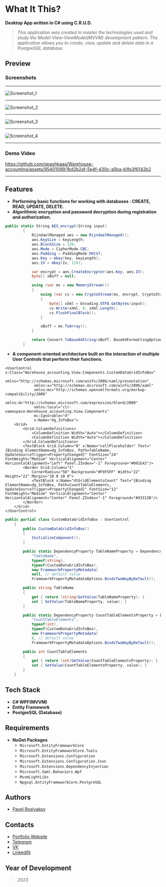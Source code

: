 # What It This?
  **Desktop App written in C# using C.R.U.D.**
  >*This application was created to master the technologies used and study the Model-View-ViewModel(MVVM) development pattern. The application allows you to create, view, update and delete data in a PostgreSQL database.*

## Preview
### Screenshots
_____
![Screenshot_1](https://github.com/qpashkaaa/Warehouse-accounting/assets/95401099/b95121f7-486d-467b-83df-37c7caeb0292)
_____
![Screenshot_2](https://github.com/qpashkaaa/Warehouse-accounting/assets/95401099/0e1df69d-59bb-4091-a4ae-d0139746f550)
_____
![Screenshot_3](https://github.com/qpashkaaa/Warehouse-accounting/assets/95401099/f8194edd-2a9a-401c-a710-031cf9ceb7ae)
_____
![Screenshot_4](https://github.com/qpashkaaa/Warehouse-accounting/assets/95401099/524bc834-b09b-45a8-8d2d-959c3fbaea9f)
_____

### Demo Video
https://github.com/qpashkaaa/Warehouse-accounting/assets/95401099/1bd2b2af-5e4f-430c-a5ba-b1fe3f6142b2
_____


## Features
- **Performing basic functions for working with databases : CREATE, READ, UPDATE, DELETE.**
- **Algorithmic encryption and password decryption during registration and authorization.**
```C#
public static String AES_encrypt(String input)
        {
            RijndaelManaged aes = new RijndaelManaged();
            aes.KeySize = keyLength;
            aes.BlockSize = 128;
            aes.Mode = CipherMode.CBC;
            aes.Padding = PaddingMode.PKCS7;
            aes.Key = mkey(key, keyLength);
            aes.IV = mkey(Iv, 128);

            var encrypt = aes.CreateEncryptor(aes.Key, aes.IV);
            byte[] xBuff = null;

            using (var ms = new MemoryStream())
            {
                using (var cs = new CryptoStream(ms, encrypt, CryptoStreamMode.Write))
                {
                    byte[] xXml = Encoding.UTF8.GetBytes(input);
                    cs.Write(xXml, 0, xXml.Length);
                    cs.FlushFinalBlock();
                }

                xBuff = ms.ToArray();
            }

            return Convert.ToBase64String(xBuff, Base64FormattingOptions.None);
        }
```
- **A component-oriented architecture built on the interaction of multiple User Сontrols that perform their functions.**
```XAML
<UserControl x:Class="Warehouse_accounting.View.Components.CustomDataGridInfoBox"
             xmlns="http://schemas.microsoft.com/winfx/2006/xaml/presentation"
             xmlns:x="http://schemas.microsoft.com/winfx/2006/xaml"
             xmlns:mc="http://schemas.openxmlformats.org/markup-compatibility/2006" 
             xmlns:d="http://schemas.microsoft.com/expression/blend/2008" 
             xmlns:local="clr-namespace:Warehouse_accounting.View.Components"
             mc:Ignorable="d"
             x:Name="dg_InfoBox">
    <Grid>
        <Grid.ColumnDefinitions>
            <ColumnDefinition Width="Auto"></ColumnDefinition>
            <ColumnDefinition Width="Auto"></ColumnDefinition>
        </Grid.ColumnDefinitions>
        <TextBlock Grid.Column="0" x:Name="cellPlaceholder" Text="{Binding ElementName=dg_InfoBox, Path=TableName, UpdateSourceTrigger=PropertyChanged}" FontSize="24" FontWeight="Medium" VerticalAlignment="Center" HorizontalAlignment="Left" Panel.ZIndex="-1" Foreground="#091E42"/>
        <Border Grid.Column="1"
            CornerRadius="50" Background="#F9F5FF" Width="22" Height="22" Margin="10 0 10 0">
            <TextBlock x:Name="dtGridElementsCount" Text="{Binding ElementName=dg_InfoBox, Path=CountTableElements, UpdateSourceTrigger=PropertyChanged}" FontSize="12" FontWeight="Medium" VerticalAlignment="Center" HorizontalAlignment="Center" Panel.ZIndex="-1" Foreground="#93312B"/>
        </Border>
    </Grid>
</UserControl>
```
```C#
public partial class CustomDataGridInfoBox : UserControl
    {
        public CustomDataGridInfoBox()
        {
            InitializeComponent();
        }

        public static DependencyProperty TableNameProperty = DependencyProperty.Register(
            "TableName",
            typeof(string),
            typeof(CustomDataGridInfoBox),
            new FrameworkPropertyMetadata(
            null, // default value
            FrameworkPropertyMetadataOptions.BindsTwoWayByDefault));

        public string TableName
        {
            get { return (string)GetValue(TableNameProperty); }
            set { SetValue(TableNameProperty, value); }
        }

        public static DependencyProperty CountTableElementsProperty = DependencyProperty.Register(
            "CountTableElements",
            typeof(int),
            typeof(CustomDataGridInfoBox),
            new FrameworkPropertyMetadata(
            0, // default value
            FrameworkPropertyMetadataOptions.BindsTwoWayByDefault));

        public int CountTableElements
        {
            get { return (int)GetValue(CountTableElementsProperty); }
            set { SetValue(CountTableElementsProperty, value); }
        }
    }
```

## Tech Stack
- **С# WPF(MVVM)**
- **Entity Framework**
- **PostgreSQL (Database)**

## Requirements
- **NuGet Packages**
  - ```Microsoft.EntityFrameworkCore```
  - ```Microsoft.EntityFrameworkCore.Tools```
  - ```Microsoft.Extensions.Configuration```
  - ```Microsoft.Extensions.Configuration.Json```
  - ```Microsoft.Extensions.DependencyInjection```
  - ```Microsoft.Xaml.Behaviors.Wpf```
  - ```MvvmLightLibs```
  - ```Npgsql.EntityFrameworkCore.PostgreSQL```

## Authors
- [Pavel Roslyakov](https://github.com/qpashkaaa)

## Contacts
- [Portfolio Website](https://portfolio-website-qpashkaaa.vercel.app/)
- [Telegram](https://t.me/qpashkaaa)
- [VK](https://vk.com/qpashkaaa)
- [LinkedIN](https://www.linkedin.com/in/pavel-roslyakov-7b303928b/)

## Year of Development
> *2023*
  
